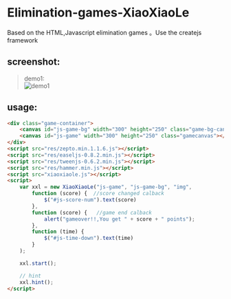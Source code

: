 # Elimination-games-XiaoXiaoLe
Based on the HTML,Javascript elimination games 。Use the createjs framework


## screenshot:

>demo1:<br>
![demo1](https://raw.githubusercontent.com/yicheng-irun/Elimination-games-XiaoXiaoLe/master/assets/demo1.png)



## usage:
```HTML
<div class="game-container">
    <canvas id="js-game-bg" width="300" height="250" class="game-bg-canvas"></canvas>
    <canvas id="js-game" width="300" height="250" class="gamecanvas"></canvas>
</div>
<script src="res/zepto.min.1.1.6.js"></script>
<script src="res/easeljs-0.8.2.min.js"></script>
<script src="res/tweenjs-0.6.2.min.js"></script>
<script src="res/hammer.min.js"></script>
<script src="xiaoxiaole.js"></script>
<script>
    var xxl = new XiaoXiaoLe("js-game", "js-game-bg", "img",
        function (score) {  //score changed calback
            $("#js-score-num").text(score)
        }, 
        function (score) {   //game end calback
            alert("gameover!!,You get " + score + " points");
        }, 
        function (time) {
            $("#js-time-down").text(time)
        }
    );

    xxl.start();

    // hint 
    xxl.hint();
</script>
```
